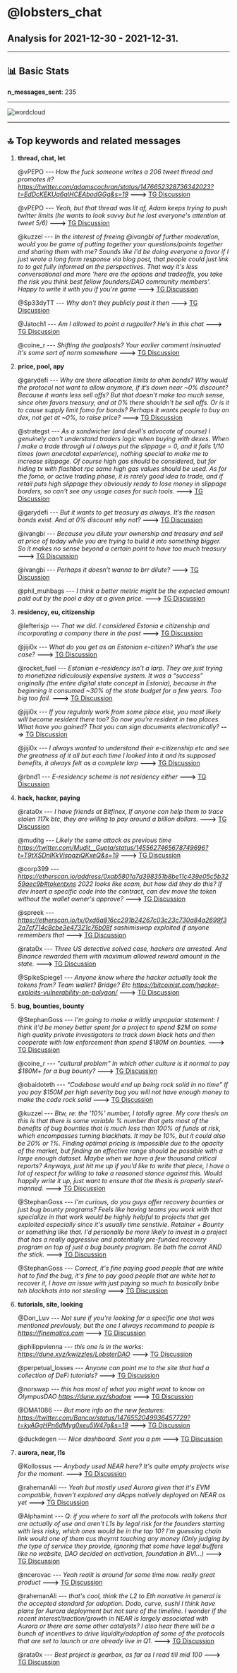 # **@lobsters_chat**
 ## Analysis for **2021-12-30** - **2021-12-31**.

---

## 📊 **Basic Stats**

**n_messages_sent**: 235

---
![wordcloud](lobsters_chat_1Days_wordcloud.png)

---


## 🔝 **Top keywords and related messages**

1. **thread, chat, let**

    @vPEPO --- *How the fuck someone writes a 206 tweet thread and promotes it?  https://twitter.com/adamscochran/status/1476652328736342023?t=EdDcKEKUq6aIHCEAbodGGg&s=19* **--->** [TG Discussion](https://t.me/lobsters_chat/311699)

    @vPEPO --- *Yeah, but that thread was lit af, Adam keeps trying to push twitter limits (he wants to look savvy but he lost everyone's attention at tweet 5/6)* **--->** [TG Discussion](https://t.me/lobsters_chat/311704)

    @kuzzel --- *In the interest of freeing @ivangbi of further moderation, would you be game of putting together your questions/points together and sharing them with me?  Sounds like I'd be doing everyone a favor if I just wrote a long form response via blog post, that people could just link to to get fully informed on the perspectives. That way it's less conversational and more 'here are the options and tradeoffs, you take the risk you think best fellow founders/DAO community members'.  Happy to write it with you if you're game* **--->** [TG Discussion](https://t.me/lobsters_chat/311565)

    @Sp33dyTT --- *Why don't they publicly post it then* **--->** [TG Discussion](https://t.me/lobsters_chat/311532)

    @Jatoch1 --- *Am I allowed to point a rugpuller? He’s in this chat* **--->** [TG Discussion](https://t.me/lobsters_chat/311692)

    @coine_r --- *Shifting the goalposts? Your earlier comment insinuated it's some sort of norm somewhere* **--->** [TG Discussion](https://t.me/lobsters_chat/311508)

2. **price, pool, apy**

    @garydefi --- *Why are there allocation limits to ohm bonds? Why would the protocol not want to allow anymore, if it’s down near ~0% discount? Because it wants less sell offs? But that doesn’t make too much sense, since ohm favors treasury, and at 0% there shouldn’t be sell offs. Or is it to cause supply limit fomo for bonds? Perhaps it wants people to buy on dex, not get at ~0%, to raise price?* **--->** [TG Discussion](https://t.me/lobsters_chat/311683)

    @strategst --- *As a sandwicher (and devil's advocate of course) I genuinely can't understand traders logic when buying with dexes. When I make a trade through ui I always put the slippage = 0, and it fails 1/10 times (own anecdotal experience), nothing special to make me to increase slippage. Of course high gas should be considered, but for hiding tx with flashbot rpc same high gas values should be used.  As for the fomo, or active trading phase, it is rarely good idea to trade, and if retail puts high slippage they obviously ready to lose money in slippage borders, so can't see any usage cases for such tools.* **--->** [TG Discussion](https://t.me/lobsters_chat/311593)

    @garydefi --- *But it wants to get treasury as always. It’s the reason bonds exist. And at 0% discount why not?* **--->** [TG Discussion](https://t.me/lobsters_chat/311685)

    @ivangbi --- *Because you dilute your ownership and treasury and sell at price of *today* while you are trying to build it into something bigger. So it makes no sense beyond a certain point to have too much treasury* **--->** [TG Discussion](https://t.me/lobsters_chat/311687)

    @ivangbi --- *Perhaps it doesn’t wanna to brr dilute?* **--->** [TG Discussion](https://t.me/lobsters_chat/311684)

    @phil_muhbags --- *I think a better metric might be the expected amount paid out by the pool a day at a given price.* **--->** [TG Discussion](https://t.me/lobsters_chat/311668)

3. **residency, eu, citizenship**

    @lefterisjp --- *That we did. I considered Estonia e citizenship and incorporating a company there in the past* **--->** [TG Discussion](https://t.me/lobsters_chat/311756)

    @jiji0x --- *What do you get as an Estonian e-citizen? What’s the use case?* **--->** [TG Discussion](https://t.me/lobsters_chat/311774)

    @rocket_fuel --- *Estonian e-residency isn’t a larp. They are just trying to monetizea ridiculously expensive system. It was a “success” originally (the entire digital state concept in Estonia), because in the beginning it consumed ~30% of the state budget for a few years. Too big too fail.* **--->** [TG Discussion](https://t.me/lobsters_chat/311766)

    @jiji0x --- *If you regularly work from some place else, you most likely will become resident there too? So now you’re resident in two places. What have you gained?  That you can sign documents electronically?* **--->** [TG Discussion](https://t.me/lobsters_chat/311776)

    @jiji0x --- *I always wanted to understand their e-citizenship etc and see the greatness of it all but each time I looked into it and its supposed benefits, it always felt as a complete larp* **--->** [TG Discussion](https://t.me/lobsters_chat/311758)

    @rbnd1 --- *E-residency scheme is not residency either* **--->** [TG Discussion](https://t.me/lobsters_chat/311783)

4. **hack, hacker, paying**

    @rata0x --- *I have friends at Bitfinex, lf anyone can help them to trace stolen 117k btc, they are willing to pay around a billion dollars.* **--->** [TG Discussion](https://t.me/lobsters_chat/311530)

    @muditg --- *Likely the same attack as previous time https://twitter.com/Mudit__Gupta/status/1455627465678749696?t=T9tXSDnlKkVjspaziQKxeQ&s=19* **--->** [TG Discussion](https://t.me/lobsters_chat/311728)

    @corp399 --- *https://etherscan.io/address/0xab5801a7d398351b8be11c439e05c5b3259aec9b#tokentxns  2022 looks like scam, but how did they do this?  If dev insert a specific code into the contract, can dev move the token without the wallet owner's approve?* **--->** [TG Discussion](https://t.me/lobsters_chat/311631)

    @spreek --- *https://etherscan.io/tx/0xd6a816cc291b24267c03c23c730a84a2699f32a7cf714c8cbe3e47321c76b08f sashimiswap exploited if anyone remembers that* **--->** [TG Discussion](https://t.me/lobsters_chat/311590)

    @rata0x --- *Three US detective solved case, hackers are arrested. And Binance rewarded them with maximum allowed reward amount in the state.* **--->** [TG Discussion](https://t.me/lobsters_chat/311553)

    @SpikeSpiege1 --- *Anyone know where the hacker actually took the tokens from? Team wallet? Bridge? Etc https://bitcoinist.com/hacker-exploits-vulnerability-on-polygon/* **--->** [TG Discussion](https://t.me/lobsters_chat/311857)

5. **bug, bounties, bounty**

    @StephanGoss --- *I'm going to make a wildly unpopular statement: I think it'd be money better spent for a project to spend $2M on some high quality private investigators to track down black hats and then cooperate with law enforcement than spend $180M on bounties.* **--->** [TG Discussion](https://t.me/lobsters_chat/311529)

    @coine_r --- *"cultural problem"  In which other culture is it normal to pay $180M+ for a bug bounty?* **--->** [TG Discussion](https://t.me/lobsters_chat/311503)

    @obaidoteth --- *“Codebase would end up being rock solid in no time”  If you pay $150M per high severity bug you will not have enough money to make the code rock solid* **--->** [TG Discussion](https://t.me/lobsters_chat/311496)

    @kuzzel --- *Btw, re: the '10%' number, I totally agree. My core thesis on this is that there is some variable % number that gets most of the benefits of bug bounties that is much less than 100% of funds at risk, which encompasses turning blackhats.  It may be 10%, but it could also be 20% or 1%. Finding optimal pricing is impossible due to the opacity of the market, but finding an effective range should be possible with a large enough dataset. Maybe when we have a few thousand critical reports?   Anyways, just hit me up if you'd like to write that piece, I have a lot of respect for willing to take a reasoned stance against this. Would happily write it up, just want to ensure that the thesis is properly steel-manned.* **--->** [TG Discussion](https://t.me/lobsters_chat/311567)

    @StephanGoss --- *I'm curious, do you guys offer recovery bounties or just bug bounty programs? Feels like having teams you work with that specialize in that work would be highly helpful to projects that get exploited especially since it's usually time senstivie. Retainer + Bounty or something like that. I'd personally be more likely to invest in a project that has a really aggressive and potentially pre-funded recovery program on top of just a bug bounty program. Be both the carrot AND the stick.* **--->** [TG Discussion](https://t.me/lobsters_chat/311568)

    @StephanGoss --- *Correct, it's fine paying good people that are white hat to find the bug, it's fine to pay good people that are white hat to recover it, I have an issue with just paying so much to basically bribe teh blackhats into not stealing* **--->** [TG Discussion](https://t.me/lobsters_chat/311545)

6. **tutorials, site, looking**

    @Don_Luv --- *Not sure if you’re looking for a specific one that was mentioned previously, but the one I always recommend to people is https://finematics.com* **--->** [TG Discussion](https://t.me/lobsters_chat/311799)

    @philippvienna --- *this one is in the works:  https://dune.xyz/kwizzles/LobsterDAO* **--->** [TG Discussion](https://t.me/lobsters_chat/311765)

    @perpetual_losses --- *Anyone can point me to the site that had a collection of DeFi tutorials?* **--->** [TG Discussion](https://t.me/lobsters_chat/311790)

    @norswap --- *this has most of what you might  want to know on OlympusDAO https://dune.xyz/shadow* **--->** [TG Discussion](https://t.me/lobsters_chat/311488)

    @DMA1086 --- *But more info on the new features:  https://twitter.com/Bancor/status/1476552049936457729?t=kyAGgHPn6dMyg0xeu5W47g&s=19* **--->** [TG Discussion](https://t.me/lobsters_chat/311689)

    @duckdegen --- *Nice dashboard. Sent you a pm* **--->** [TG Discussion](https://t.me/lobsters_chat/311837)

7. **aurora, near, l1s**

    @Kollossus --- *Anybody used NEAR here? It's quite empty projects wise for the moment.* **--->** [TG Discussion](https://t.me/lobsters_chat/311823)

    @rahemanAli --- *Yeah but mostly used Aurora given that it's EVM compatible, haven't explored any dApps natively deployed on NEAR as yet* **--->** [TG Discussion](https://t.me/lobsters_chat/311825)

    @Alphamint --- *Q: if you where to sort all the protocols with tokens that are actually of use and aren't L1s by legal risk for the founders starting with less risky, which ones would be in the top 10?  I'm guessing chain link would one of them cus theyrnt touching any money  (Only judging by the type of service they provide,  ignoring that some have legal buffers like no website, DAO decided on activation, foundation in BVI...)* **--->** [TG Discussion](https://t.me/lobsters_chat/311578)

    @ncerovac --- *Yeah realit is around for some time now. really great product* **--->** [TG Discussion](https://t.me/lobsters_chat/311622)

    @rahemanAli --- *that's cool, think the L2 to Eth narrative in general is the accepted standard for adoption. Dodo, curve, sushi I think have plans for Aurora deployment but not sure of the timeline.  I wonder if the recent interest/traction/growth in NEAR is largely associated with Aurora or there are some other catalysts?   I also hear there will be a bunch of incentives to drive liquidity/adoption of some of the protocols that are set to launch or are already live in Q1.* **--->** [TG Discussion](https://t.me/lobsters_chat/311832)

    @rata0x --- *Best project is gearbox, as far as l read till mid 100* **--->** [TG Discussion](https://t.me/lobsters_chat/311705)

